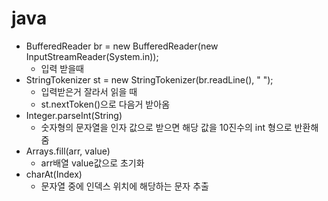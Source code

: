 # java



- BufferedReader br = new BufferedReader(new InputStreamReader(System.in));
  - 입력 받을때
- StringTokenizer st = new StringTokenizer(br.readLine(), " ");
  - 입력받은거 잘라서 읽을 때
  - st.nextToken()으로 다음거 받아옴
- Integer.parseInt(String)
  - 숫자형의 문자열을 인자 값으로 받으면 해당 값을 10진수의 int 형으로 반환해줌
- Arrays.fill(arr, value)
  - arr배열 value값으로 초기화
- charAt(Index)
  - 문자열 중에 인덱스 위치에 해당하는 문자 추출